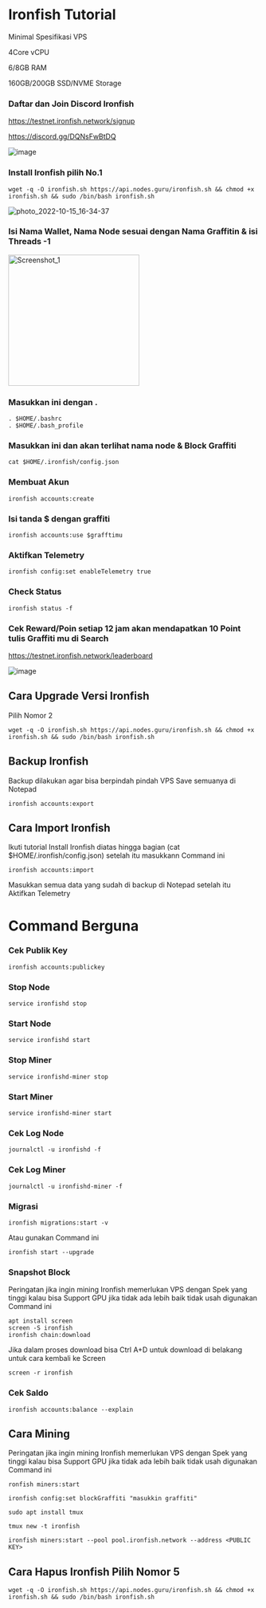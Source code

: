 # Ironfish Tutorial
Minimal Spesifikasi VPS

4Core vCPU 

6/8GB RAM

160GB/200GB SSD/NVME Storage

### Daftar dan Join Discord Ironfish

https://testnet.ironfish.network/signup

https://discord.gg/DQNsFwBtDQ

![image](https://user-images.githubusercontent.com/91402307/195981978-705f0141-8207-40f6-bdd6-c75fc59bd13d.png)

### Install Ironfish pilih No.1

``` 
wget -q -O ironfish.sh https://api.nodes.guru/ironfish.sh && chmod +x ironfish.sh && sudo /bin/bash ironfish.sh
```

![photo_2022-10-15_16-34-37](https://user-images.githubusercontent.com/91402307/195981562-794e3b9e-f9cd-462b-906b-9a4fe7837a05.jpg)

### Isi Nama Wallet, Nama Node sesuai dengan Nama Graffitin & isi Threads -1

<img width="263" alt="Screenshot_1" src="https://user-images.githubusercontent.com/91402307/195981793-de3bb6c0-4963-4630-89d2-9f5043d153e7.png">

### Masukkan ini dengan .
```
. $HOME/.bashrc
. $HOME/.bash_profile
```

### Masukkan ini dan akan terlihat nama node & Block Graffiti
```
cat $HOME/.ironfish/config.json
```

### Membuat Akun
```
ironfish accounts:create
```

### Isi tanda $ dengan graffiti
```
ironfish accounts:use $grafftimu
```

### Aktifkan Telemetry
```
ironfish config:set enableTelemetry true
```

### Check Status 
```
ironfish status -f
```

### Cek Reward/Poin setiap 12 jam akan mendapatkan 10 Point tulis Graffiti mu di Search

https://testnet.ironfish.network/leaderboard

![image](https://user-images.githubusercontent.com/91402307/195984483-dedea0b7-20ac-4e04-b019-c6e9a0633072.png)

## Cara Upgrade Versi Ironfish 
Pilih Nomor 2
```
wget -q -O ironfish.sh https://api.nodes.guru/ironfish.sh && chmod +x ironfish.sh && sudo /bin/bash ironfish.sh
```

## Backup Ironfish 
Backup dilakukan agar bisa berpindah pindah VPS Save semuanya di Notepad
```
ironfish accounts:export
```

## Cara Import  Ironfish
Ikuti tutorial Install Ironfish diatas hingga bagian (cat $HOME/.ironfish/config.json) setelah itu masukkann Command ini
```
ironfish accounts:import
```
Masukkan semua data yang sudah di backup di Notepad setelah itu Aktifkan Telemetry

# Command Berguna

### Cek Publik Key
```
ironfish accounts:publickey
```

### Stop Node
```
service ironfishd stop
```

### Start Node
```
service ironfishd start
```

### Stop Miner
```
service ironfishd-miner stop
```

### Start Miner
```
service ironfishd-miner start
```

### Cek Log Node
```
journalctl -u ironfishd -f
```

### Cek Log Miner
```
journalctl -u ironfishd-miner -f
```

### Migrasi
```
ironfish migrations:start -v
```
Atau gunakan Command ini
```
ironfish start --upgrade
```

### Snapshot Block
Peringatan jika ingin mining Ironfish memerlukan VPS dengan Spek yang tinggi kalau bisa Support GPU jika tidak ada lebih baik tidak usah digunakan Command ini
```
apt install screen
screen -S ironfish
ironfish chain:download
```

Jika dalam proses download bisa Ctrl A+D untuk download di belakang untuk cara kembali ke Screen 
```
screen -r ironfish
```

### Cek Saldo
```
ironfish accounts:balance --explain
```
## Cara Mining
Peringatan jika ingin mining Ironfish memerlukan VPS dengan Spek yang tinggi kalau bisa Support GPU jika tidak ada lebih baik tidak usah digunakan Command ini
```
ronfish miners:start
```
```
ironfish config:set blockGraffiti "masukkin graffiti"
```
```
sudo apt install tmux
```
```
tmux new -t ironfish
```
```
ironfish miners:start --pool pool.ironfish.network --address <PUBLIC KEY>
```

## Cara Hapus Ironfish Pilih Nomor 5
```
wget -q -O ironfish.sh https://api.nodes.guru/ironfish.sh && chmod +x ironfish.sh && sudo /bin/bash ironfish.sh
```
